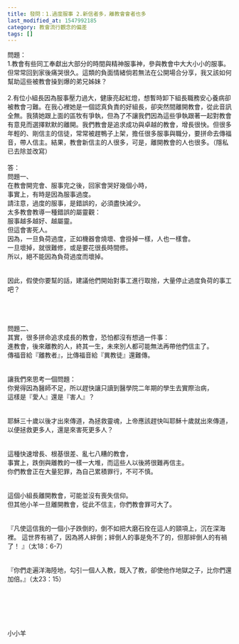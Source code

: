 ```yaml
---
title: 發問：1.過度服事 2.新信者多，離教會會者也多
last_modified_at: 1547992185
category: 教會流行觀念的偏差
tags: []
---
```


<p>問題：<br/>1.教會有些同工奉獻出大部分的時間與精神服事神，參與教會中大大小小的服事。但常常回到家後痛哭很久。這類的負面情緒倘若無法在公開場合分享，我又該如何幫助這些被教會操到爆的弟兄姊妹？<br/><br/>2.有位小組長因為服事壓力過大，健康亮起紅燈，想暫時卸下組長職務安心養病卻被教會刁難。在我心裡她是一個認真負責的好組長，卻突然間離開教會，從此音訊全無。我猜她跟上面的區牧有爭執，但為了不讓我們因為這些爭執跟著一起對教會有意見而選擇默默的離開。我們教會是追求成功與卓越的教會，增長很快。但很多年輕的、剛信主的信徒，常常被趕鴨子上架，擔任很多服事與職分，要拼命去傳福音，帶人信主。結果，教會新信主的人很多，可是，離開教會的人也很多。（隱私已去除並改寫）<!--more--> <br/> <br/>答：<br/>問題一、<br/>在教會開完會、服事完之後，回家會哭好幾個小時，<br/>事實上，有時是因為服事過度。<br/>請注意，過度的服事，是錯誤的，必須盡快減少。<br/>太多教會教導一種錯誤的屬靈觀：<br/>服事越多越好、越屬靈。<br/>但這會害死人。<br/>因為，一旦負荷過度，正如機器會燒壞、會掛掉一樣，人也一樣會。<br/>一旦壞掉，就很難修，或是要花很長時間修。<br/>所以，絕不能因為負荷過度而壞掉。<br/> <br/><br/>因此，假使你要幫的話，建議他們開始對事工進行取捨，大量停止過度負荷的事工吧？<br/> <br/><br/><br/><br/>問題二、<br/>其實，很多拼命追求成長的教會，恐怕都沒有想過一件事：<br/>進教會，後來離教的人，終其一生，未來別人都可能無法再帶他們信主了。<br/>傳福音給『離教者』，比傳福音給『異教徒』還難傳。<br/><br/> <br/>讓我們來思考一個問題：<br/>你覺得因為醫師不足，所以趕快讓只讀到醫學院二年期的學生去實際治病，<br/>這樣是『愛人』還是『害人』？<br/><br/> <br/>耶穌三十歲以後才出來傳道，為拯救靈魂，上帝應該趕快叫耶穌十歲就出來傳道，以便拯救更多人，還是來害死更多人？<br/> <br/><br/>這種快速增長、根基很差、亂七八糟的教會，<br/>事實上，跌倒與離教的一樣一大堆，而這些人以後將很難再信主。<br/>你們教會正在大量犯罪，為自己累積罪行，不可不慎。<br/> <br/><br/>這個小組長離開教會，可能並沒有喪失信仰。<br/>但其他小羊一旦離開教會，從此不信主，你們教會罪可大了。<br/><br/><br/>『凡使這信我的一個小子跌倒的，倒不如把大磨石拴在這人的頸項上，沉在深海裡。 這世界有禍了，因為將人絆倒；絆倒人的事是免不了的，但那絆倒人的有禍了！ 』（太18：6-7）<br/><br/><br/>『你們走遍洋海陸地，勾引一個人入教，既入了教，卻使他作地獄之子，比你們還加倍。』（太23：15）<br/><br/><br/><br/><br/><br/><br/>小小羊<br/><br/><br/><br/><br/><br/><br/><br/><br/>
</p>